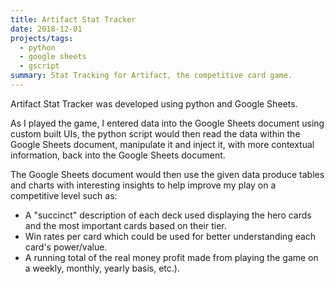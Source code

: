 ```yaml
---
title: Artifact Stat Tracker
date: 2018-12-01
projects/tags:
  - python
  - google sheets
  - gscript
summary: Stat Tracking for Artifact, the competitive card game.
---
```


Artifact Stat Tracker was developed using python and Google Sheets.

As I played the game, I entered data into the Google Sheets document using
custom built UIs, the python script would then read the data within the Google
Sheets document, manipulate it and inject it, with more contextual information,
back into the Google Sheets document.

The Google Sheets document would then use the given data produce tables and
charts with interesting insights to help improve my play on a competitive level
such as:

- A "succinct" description of each deck used displaying the hero cards and the
  most important cards based on their tier.
- Win rates per card which could be used for better understanding each card's
  power/value.
- A running total of the real money profit made from playing the game on a
  weekly, monthly, yearly basis, etc.).
